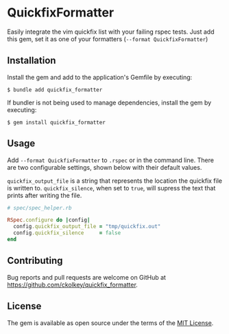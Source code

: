 # QuickfixFormatter

Easily integrate the vim quickfix list with your failing rspec tests. Just add this gem, set it as one of your
formatters (`--format QuickfixFormatter`)

## Installation

Install the gem and add to the application's Gemfile by executing:

    $ bundle add quickfix_formatter

If bundler is not being used to manage dependencies, install the gem by executing:

    $ gem install quickfix_formatter

## Usage

Add `--format QuickfixFormatter` to `.rspec` or in the command line. There are two configurable settings, shown below
with their default values.

`quickfix_output_file` is a string that represents the location the quickfix file is written to.
`quickfix_silence`, when set to `true`, will supress the text that prints after writing the file.

```ruby
# spec/spec_helper.rb

RSpec.configure do |config|
  config.quickfix_output_file = "tmp/quickfix.out"
  config.quickfix_silence     = false
end
```

## Contributing

Bug reports and pull requests are welcome on GitHub at https://github.com/ckolkey/quickfix_formatter.

## License

The gem is available as open source under the terms of the [MIT License](https://opensource.org/licenses/MIT).
